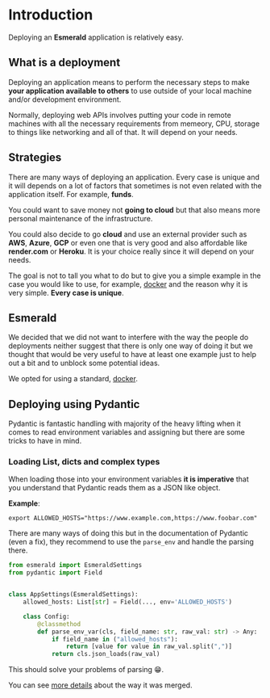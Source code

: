 # Introduction

Deploying an **Esmerald** application is relatively easy.

## What is a deployment

Deploying an application means to perform the necessary steps to make **your application available to others** to use
outside of your local machine and/or development environment.

Normally, deploying web APIs involves putting your code in remote machines with all the necessary requirements
from memeory, CPU, storage to things like networking and all of that. It will depend on your needs.

## Strategies

There are many ways of deploying an application. Every case is unique and it will depends on a lot of factors that
sometimes is not even related with the application itself. For example, **funds**.

You could want to save money not **going to cloud** but that also means more personal maintenance of the infrastructure.

You could also decide to go **cloud** and use an external provider such as **AWS**, **Azure**, **GCP** or even one that
is very good and also affordable like **render.com** or **Heroku**. It is your choice really since it will depend on
your needs.

The goal is not to tall you what to do but to give you a simple example in the case you would like to use, for example,
[docker](./docker.md) and the reason why it is very simple. **Every case is unique**.

## Esmerald

We decided that we did not want to interfere with the way the people do deployments neither suggest that there is only
one way of doing it but we thought that would be very useful to have at least one example just to help out a bit and
to unblock some potential ideas.

We opted for using a standard, [docker](./docker.md).

## Deploying using Pydantic

Pydantic is fantastic handling with majority of the heavy lifting when it comes to read environment variables and
assigning but there are some tricks to have in mind.

### Loading List, dicts and complex types

When loading those into your environment variables **it is imperative** that you understand that Pydantic reads them
as a JSON like object.

**Example**:

```shell
export ALLOWED_HOSTS="https://www.example.com,https://www.foobar.com"
```

There are many ways of doing this but in the documentation of Pydantic (even a fix), they recommend to use the
`parse_env` and handle the parsing there.

```python
from esmerald import EsmeraldSettings
from pydantic import Field


class AppSettings(EsmeraldSettings):
    allowed_hosts: List[str] = Field(..., env='ALLOWED_HOSTS')

    class Config:
        @classmethod
        def parse_env_var(cls, field_name: str, raw_val: str) -> Any:
            if field_name in ("allowed_hosts"):
                return [value for value in raw_val.split(",")]
            return cls.json_loads(raw_val)

```

This should solve your problems of parsing 😁.

You can see [more details](https://github.com/pydantic/pydantic/pull/4406/files) about the way it was merged.
